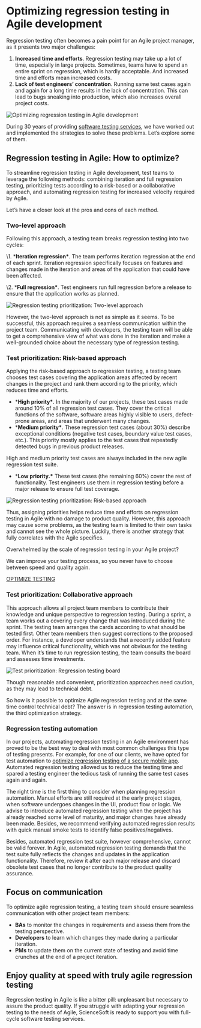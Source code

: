 # Optimizing regression testing in Agile development

Regression testing often becomes a pain point for an Agile project manager, as it presents two major challenges:

1. **Increased time and efforts**. Regression testing may take up a lot of time, especially in large projects. Sometimes, teams have to spend an entire sprint on regression, which is hardly acceptable. And increased time and efforts mean increased costs.
2. **Lack of test engineers’ concentration**. Running same test cases again and again for a long time results in the lack of concentration. This can lead to bugs sneaking into production, which also increases overall project costs.

![Optimizing regression testing in Agile development](https://www.scnsoft.com/blog-pictures/testing/regression-testing-in-agile-development_0.png)

During 30 years of providing [software testing services](https://www.scnsoft.com/services/software-testing), we have worked out and implemented the strategies to solve these problems. Let’s explore some of them.

## Regression testing in Agile: How to optimize?

To streamline regression testing in Agile development, test teams to leverage the following methods: combining iteration and full regression testing, prioritizing tests according to a risk-based or a collaborative approach, and automating regression testing for increased velocity required by Agile.

Let’s have a closer look at the pros and cons of each method.

### Two-level approach

Following this approach, a testing team breaks regression testing into two cycles:

\1. ***Iteration regression\***. The team performs iteration regression at the end of each sprint. Iteration regression specifically focuses on features and changes made in the iteration and areas of the application that could have been affected.

\2. ***Full regression\***. Test engineers run full regression before a release to ensure that the application works as planned.

![Regression testing prioritization: Two-level approach](https://www.scnsoft.com/blog-pictures/testing/regression-testing-in-agile-development_two-level-approach.png)

However, the two-level approach is not as simple as it seems. To be successful, this approach requires a seamless communication within the project team. Communicating with developers, the testing team will be able to get a comprehensive view of what was done in the iteration and make a well-grounded choice about the necessary type of regression testing.

### Test prioritization: Risk-based approach

Applying the risk-based approach to regression testing, a testing team chooses test cases covering the application areas affected by recent changes in the project and rank them according to the priority, which reduces time and efforts.

- ***High priority\***. In the majority of our projects, these test cases made around 10% of all regression test cases. They cover the critical functions of the software, software areas highly visible to users, defect-prone areas, and areas that underwent many changes.
- ***Medium priority\***. These regression test cases (about 30%) describe exceptional conditions (negative test cases, boundary value test cases, etc.). This priority mostly applies to the test cases that repeatedly detected bugs in previous product releases.

High and medium priority test cases are always included in the new agile regression test suite.

- ***Low priority.\*** These test cases (the remaining 60%) cover the rest of functionality. Test engineers use them in regression testing before a major release to ensure full test coverage.

![Regression testing prioritization: Risk-based approach](https://www.scnsoft.com/blog-pictures/testing/regression-testing-in-agile-development_risk-based-approach.png)

Thus, assigning priorities helps reduce time and efforts on regression testing in Agile with no damage to product quality. However, this approach may cause some problems, as the testing team is limited to their own tasks and cannot see the whole picture. Luckily, there is another strategy that fully correlates with the Agile specifics.

Overwhelmed by the scale of regression testing in your Agile project?

We can improve your testing process, so you never have to choose between speed and quality again.

[OPTIMIZE TESTING](https://www.scnsoft.com/blog/regression-testing-in-agile-development/contact-us-regression-testing)

### Test prioritization: Collaborative approach

This approach allows all project team members to contribute their knowledge and unique perspective to regression testing. During a sprint, a team works out a covering every change that was introduced during the sprint. The testing team arranges the cards according to what should be tested first. Other team members then suggest corrections to the proposed order. For instance, a developer understands that a recently added feature may influence critical functionality, which was not obvious for the testing team. When it’s time to run regression testing, the team consults the board and assesses time investments.

![Test prioritization: Regression testing board](https://www.scnsoft.com/blog-pictures/testing/regression-testing-in-agile-development_collaborative-approach.png)

Though reasonable and convenient, prioritization approaches need caution, as they may lead to technical debt.

So how is it possible to optimize Agile regression testing and at the same time control technical debt? The answer is in regression testing automation, the third optimization strategy.

### Regression testing automation

In our projects, automating regression testing in an Agile environment has proved to be the best way to deal with most common challenges this type of testing presents. For example, for one of our clients, we have opted for test automation to [optimize regression testing of a secure mobile app](https://www.scnsoft.com/case-studies/automation-of-regression-testing-with-appium-for-a-secure-mobile-app). Automated regression testing allowed us to reduce the testing time and spared a testing engineer the tedious task of running the same test cases again and again.

The right time is the first thing to consider when planning regression automation. Manual efforts are still required at the early project stages, when software undergoes changes in the UI, product flow or logic. We advise to introduce automated regression testing when the project has already reached some level of maturity, and major changes have already been made. Besides, we recommend verifying automated regression results with quick manual smoke tests to identify false positives/negatives.

Besides, automated regression test suite, however comprehensive, cannot be valid forever. In Agile, automated regression testing demands that the test suite fully reflects the changes and updates in the application functionality. Therefore, review it after each major release and discard obsolete test cases that no longer contribute to the product quality assurance.

## Focus on communication

To optimize agile regression testing, a testing team should ensure seamless communication with other project team members:

- **BAs** to monitor the changes in requirements and assess them from the testing perspective.
- **Developers** to learn which changes they made during a particular iteration.
- **PMs** to update them on the current state of testing and avoid time crunches at the end of a project iteration.

## Enjoy quality at speed with truly agile regression testing

Regression testing in Agile is like a bitter pill: unpleasant but necessary to assure the product quality. If you struggle with adapting your regression testing to the needs of Agile, ScienceSoft is ready to support you with full-cycle software testing services.